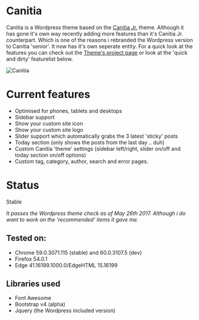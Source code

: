 Canitia
==================
Canitia is a Wordpress theme based on the [Canitia Jr.](https://github.com/boumannm/canitia-jr) theme. Although it has gone it's own way recently adding more features than it's Canitia Jr. counterpart. Which is one of the reasons i rebranded the Wordpress version to Canitia 'senior'. It now has it's own seperate entity. For a quick look at the features you can check out the [Theme's project page](http://michaelboumann.info/collection/#canitiawp) or look at the 'quick and dirty' featurelist below.

![Canitia](https://github.com/boumannm/canitia/blob/master/screenshot.png)

# Current features
- Optimised for phones, tablets and desktops
- Sidebar support
- Show your custom site icon
- Show your custom site logo
- Slider support which automatically grabs the 3 latest 'sticky' posts
- Today section (only shows the posts from the last day .. duh)
- Custom Canitia 'theme' settings (sidebar left/right, slider on/off and today section on/off options)
- Custom tag, category, author, search and error pages. 

# Status
Stable

*It passes the Wordpress theme check as of May 26th 2017. Although i do want to work on the 'recommended' items it gave me.*

## Tested on:
- Chrome 59.0.3071.115 (stable) and 60.0.3107.5 (dev)
- Firefox 54.0.1
- Edge 41.16199.1000.0/EdgeHTML 15.16199

## Libraries used
- Font Awesome
- Bootstrap v4 (alpha)
- Jquery (the Wordpress included version)
